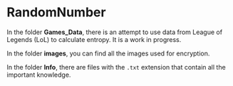 # RandomNumber

In the folder **Games_Data**, there is an attempt to use data from League of Legends (LoL) to calculate entropy. It is a work in progress.

In the folder **images**, you can find all the images used for encryption.

In the folder **Info**, there are files with the `.txt` extension that contain all the important knowledge.
